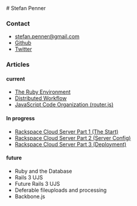 <link href='style.css' media='screen' rel='stylesheet' type='text/css' />
# Stefan Penner

### Contact
* [stefan.penner@gmail.com](mailto:stefan.penner@gmail.com)
* [Github](http://github.com/stefanpenner)
* [Twitter](http://twitter.com/stefanpenner)

### Articles
#### current
* [The Ruby Environment](ruby_environment.html)
* [Distributed Workflow](distributed_workflow.html)
* [JavaScript Code Organization (router.js)](organize_your_javascript.html)

#### In progress
* [Rackspace Cloud Server Part 1 (The Start)](rails_cloud_server_part_1.html)
* [Rackspace Cloud Server Part 2 (Server Config)](rails_cloud_server_part_2.html)
* [Rackspace Cloud Server Part 3 (Deployment)](rails_cloud_server_part_3.html)

#### future
* Ruby and the Database
* Rails 3 UJS
* Future Rails 3 UJS 
* Deferable fileuploads and processing
* Backbone.js
